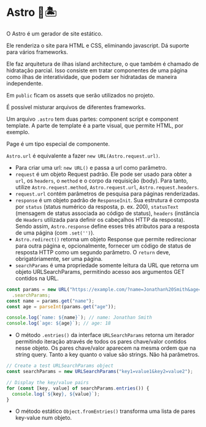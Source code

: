 # Astro 💜🏝️

O Astro é um gerador de site estático. 

Ele renderiza o site para HTML e CSS, eliminando javascript. Dá suporte para vários frameworks.

Ele faz arquitetura de ilhas island architecture, o que também é chamado de hidratação parcial. Isso consiste em tratar componentes de uma página como ilhas de interatividade, que podem ser hidratadas de maneira independente.

Em `public` ficam os assets que serão utilizados no projeto.

É possível misturar arquivos de diferentes frameworks.

Um arquivo `.astro` tem duas partes: component script e component template. A parte de template é a parte visual, que permite HTML, por exemplo.

Page é um tipo especial de componente.


`Astro.url` é equivalente a fazer `new URL(Astro.request.url)`.

- Para criar uma url: `new URL()` e passa a url como parâmetro.
- `request`  é um objeto Request padrão. Ele pode ser usado para obter a `url`, os `headers`, o `method` e o corpo da requisição (body). Para tanto, utilize `Astro.request.method`, `Astro.request.url`, `Astro.request.headers`.
- `request.url` contém parâmetros de pesquisa para páginas renderizadas.
- `response` é um objeto padrão de `ResponseInit`.  Sua estrutura é composta por `status` (status numérico da resposta, p. ex. 200), `statusText` (mensagem de status associada ao código de status), `headers` (instância de `Headers` utilizada para definir os cabeçalhos HTTP da resposta). Sendo assim, `Astro.response` define esses três atributos para a resposta de uma página (com `.set('')`).
- `Astro.redirect()` retorna um objeto Response que permite redirecionar para outra página e, opcionalmente, fornecer um código de status de resposta HTTP como um segundo parâmetro. O `return` deve, obrigatóriamente, ser uma página. 
- `searchParams` é uma propriedade somente leitura da URL que retorna um objeto URLSearchParams, permitindo acesso aos argumentos GET contidos na URL. 
```typescript
const params = new URL("https://example.com/?name=Jonathan%20Smith&age=18")
  .searchParams;
const name = params.get("name");
const age = parseInt(params.get("age"));

console.log(`name: ${name}`); // name: Jonathan Smith
console.log(`age: ${age}`); // age: 18

```

- O método `.entries()` da interface `URLSearchParams` retorna um iterador permitindo iteração através de todos os pares chave/valor contidos nesse objeto. Os pares chave/valor aparecem na mesma ordem que na string query. Tanto a key quanto o value são strings. Não há parâmetros.  
```typescript
// Create a test URLSearchParams object
const searchParams = new URLSearchParams("key1=value1&key2=value2");

// Display the key/value pairs
for (const [key, value] of searchParams.entries()) {
  console.log(`${key}, ${value}`);
}
```

-  O método estático `Object.fromEntries()` transforma uma lista de pares key-value num objeto.
